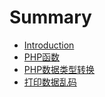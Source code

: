 # Summary

* [Introduction](README.md)
* [PHP函数](chapter1.md)
* [PHP数据类型转换](phpshu-ju-lei-xing-zhuan-huan.md)
* [打印数据乱码](da-yin-shu-ju-luan-ma.md)

